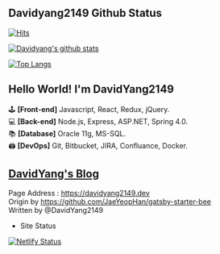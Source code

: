 ## Davidyang2149 Github Status

[![Hits](https://hits.seeyoufarm.com/api/count/incr/badge.svg?url=https%3A%2F%2Fgithub.com%2FDavidYang2149&count_bg=%2379C83D&title_bg=%23555555&title=hits&edge_flat=false)](https://hits.seeyoufarm.com)

[![Davidyang's github stats](https://github-readme-stats.vercel.app/api?username=davidyang2149&theme=buefy&show_icons=true)](https://github.com/DavidYang2149)

[![Top Langs](https://github-readme-stats.vercel.app/api/top-langs/?username=davidyang2149&layout=compact)](https://github.com/DavidYang2149)

## Hello World! I'm DavidYang2149

🕹️ **[Front-end]** Javascript, React, Redux, jQuery.  
💻 **[Back-end]** Node.js, Express, ASP.NET, Spring 4.0.  
📚 **[Database]** Oracle 11g, MS-SQL.  
🖨️ **[DevOps]** Git, Bitbucket, JIRA, Confluance, Docker.

## [DavidYang's Blog](https://davidyang2149.dev)

Page Address : https://davidyang2149.dev  
Origin by https://github.com/JaeYeopHan/gatsby-starter-bee  
Written by @DavidYang2149

- Site Status

[![Netlify Status](https://api.netlify.com/api/v1/badges/1db6bbaa-a0b1-4e40-9a75-481a27e1510f/deploy-status)](https://app.netlify.com/sites/davidyang2149/deploys)
